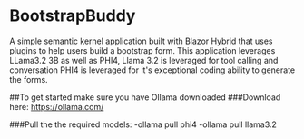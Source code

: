 # BootstrapBuddy
A simple semantic kernel application built with Blazor Hybrid that uses plugins to help users build a bootstrap form. This application leverages LLama3.2 3B as well as PHI4, Llama 3.2 is leveraged for tool calling and conversation PHI4 is leveraged for it's exceptional coding ability to generate the forms.

##To get started make sure you have Ollama downloaded
###Download here: https://ollama.com/

###Pull the the required models:
-ollama pull phi4
-ollama pull llama3.2

